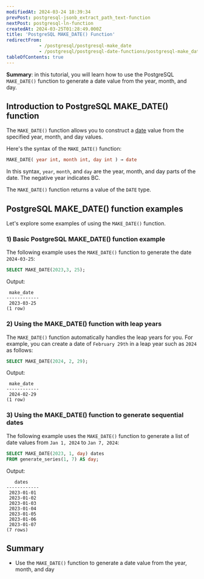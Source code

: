 ```yaml
---
modifiedAt: 2024-03-24 18:39:34
prevPost: postgresql-jsonb_extract_path_text-function
nextPost: postgresql-ln-function
createdAt: 2024-03-25T01:28:49.000Z
title: 'PostgreSQL MAKE_DATE() Function'
redirectFrom:
            - /postgresql/postgresql-make_date 
            - /postgresql/postgresql-date-functions/postgresql-make_date
tableOfContents: true
---
```


**Summary**: in this tutorial, you will learn how to use the PostgreSQL `MAKE_DATE()` function to generate a date value from the year, month, and day.

## Introduction to PostgreSQL MAKE_DATE() function

The `MAKE_DATE()` function allows you to construct a [date](/postgresql/postgresql-date) value from the specified year, month, and day values.

Here's the syntax of the `MAKE_DATE()` function:

```sql
MAKE_DATE( year int, month int, day int ) → date
```

In this syntax, `year`, `month`, and `day` are the year, month, and day parts of the date. The negative year indicates BC.

The `MAKE_DATE()` function returns a value of the `DATE` type.

## PostgreSQL MAKE_DATE() function examples

Let's explore some examples of using the `MAKE_DATE()` function.

### 1) Basic PostgreSQL MAKE_DATE() function example

The following example uses the `MAKE_DATE()` function to generate the date `2024-03-25`:

```sql
SELECT MAKE_DATE(2023,3, 25);
```

Output:

```
 make_date
------------
 2023-03-25
(1 row)
```

### 2) Using the MAKE_DATE() function with leap years

The `MAKE_DATE()` function automatically handles the leap years for you. For example, you can create a date of `February 29th` in a leap year such as `2024` as follows:

```sql
SELECT MAKE_DATE(2024, 2, 29);
```

Output:

```
 make_date
------------
 2024-02-29
(1 row)
```

### 3) Using the MAKE_DATE() function to generate sequential dates

The following example uses the `MAKE_DATE()` function to generate a list of date values from `Jan 1, 2024` to `Jan 7, 2024`:

```sql
SELECT MAKE_DATE(2023, 1, day) dates
FROM generate_series(1, 7) AS day;
```

Output:

```
   dates
------------
 2023-01-01
 2023-01-02
 2023-01-03
 2023-01-04
 2023-01-05
 2023-01-06
 2023-01-07
(7 rows)
```

## Summary

- Use the `MAKE_DATE()` function to generate a date value from the year, month, and day
